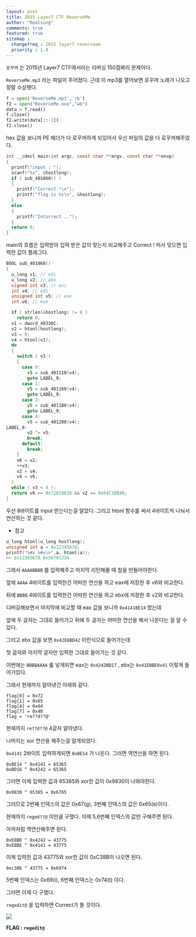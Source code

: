 ```yaml
---
layout: post
title: 2015 Layer7 CTF ReverseMe
author: "Realsung"
comments: true
featured: true
sitemap :
  changefreq : 2015 layer7 reverseme
  priority : 1.0
---
```


 `로꾸꺼` 는 2015년 Layer7 CTF에서라는 리버싱 150점짜리 문제이다.

`ReverseMe.mp3` 라는 파일이 주어졌다. 근데 이 mp3를 열어보면 로꾸꺼 노래가 나오고 정말 수상햇다. 

```python
f = open('ReverseMe.mp3','rb')
f2 = open("ReverseMe.exe","wb")
data = f.read()
f.close()
f2.write(data[::-1])
f2.close()
```

hex 값을 보니까 PE 헤더가 다 로꾸꺼하게 되있어서 우선 파일의 값을 다 로꾸꺼해주었다.

```c
int __cdecl main(int argc, const char **argv, const char **envp)
{
  printf("input : ");
  scanf("%s", &hostlong);
  if ( sub_401060() )
  {
    printf("Correct !\n");
    printf("flag is %s\n", &hostlong);
  }
  else
  {
    printf("InCorrect ..");
  }
  return 0;
}
```

main의 흐름은 입력받아 입력 받은 값이 맞는지 비교해주고 Correct ! 떠서 맞으면 입력한 값이 플래그다.

```c
BOOL sub_401060()
{
  u_long v1; // edi
  u_long v2; // ebx
  signed int v3; // esi
  int v4; // edi
  unsigned int v5; // eax
  int v6; // eax

  if ( strlen(&hostlong) != 8 )
    return 0;
  v1 = dword_40336C;
  v2 = htonl(hostlong);
  v3 = 0;
  v4 = htonl(v1);
  do
  {
    switch ( v3 )
    {
      case 0:
        v5 = sub_401110(v4);
        goto LABEL_9;
      case 1:
        v5 = sub_401160(v4);
        goto LABEL_9;
      case 2:
        v5 = sub_4011B0(v4);
        goto LABEL_9;
      case 4:
        v5 = sub_401200(v4);
LABEL_9:
        v2 ^= v5;
        break;
      default:
        break;
    }
    v6 = v2;
    ++v3;
    v2 = v4;
    v4 = v6;
  }
  while ( v3 < 4 );
  return v6 == 0x72659830 && v2 == 0x64C38B40;
}
```

우선 8바이트를 input 받는다는걸 알았다. 그리고 htonl 함수를 써서 4바이트씩 나눠서 연산하는 것 같다.

- 참고

```c
u_long htonl(u_long hostlong); 
unsigned int a = 0x12345678;
printf("%#x %#x\n",a, htonl(a));
>> 0x12345678 0x56781234
```

그래서 `AAAABBBB` 를 입력해주고 마지막 리턴해줄 때 참을 만들어야한다.

앞에 `AAAA` 4바이트를 입력한건 어떠한 연산을 하고 eax에 저장한 후 v6와 비교한다.

뒤에 `BBBB` 4바이트를 입력한건 어떠한 연산을 하고 ebx에 저장한 후 v2와 비교한다.

디버깅해보면서 마지막에 비교할 때 eax 값을 보니까 `0x4141BE14` 였는데 

앞에 두 글자는 그대로 들어가고 뒤에 두 글자는 어떠한 연산을 해서 나온다는 걸 알 수 있다.

그리고 ebx 값을 보면 `0x42E8BD42` 이런식으로 들어가는데

첫 글자와 마지막 글자만 입력한 그대로 들어가는 것 같다.

이번에는 `BBBBAAAA` 를 넣게되면 eax는 `0x4242BD17` , ebx는 `0x41EBBE0x41` 이렇게 들어가있다. 

그래서 현재까지 알아낸건 아래와 같다.

```
flag[0] = 0x72
flag[1] = 0x65
flag[4] = 0x64
flag[7] = 0x40 
flag = 're??d??@'
```

현재까지 `re??d??@` 4글자 알아냈다.

나머지는 xor 연산을 해주는걸 알게되었다.

`0x4141` 2바이트 입력하게되면 `0xBE14` 가 나온다. 그러면 역연산을 하면 된다. 

```
0xBE14 ^ 0x4141 = 65365
0xBD16 ^ 0x4242 = 65365
```

그러면 이제 입력한 값과 65365와 xor한 값이 0x9830이 나와야한다.

```
0x9830 ^ 65365 = 0x6765 
```

그러므로 2번째 인덱스의 값은 0x67(g), 3번째 인덱스의 값은 0x65(e)이다.

현재까지 `reged??@` 이만큼 구했다. 이제 5,6번째 인덱스의 값만 구해주면 된다.

아까처럼 역연산해주면 된다.

```
0xE8BD ^ 0x4242 = 43775
0xEBBE ^ 0x4141 = 43775
```

이제 입력한 값과 43775와 xor한 값이 0xC38B이 나오면 된다.

```
0xc38b ^ 43775 = 0x6974
```

5번째 인덱스는 0x69(i), 6번째 인덱스는 0x74(t) 이다.

그러면 이제 다 구했다.

`regedit@` 을 입력하면 Correct가 뜰 것이다.

![](https://user-images.githubusercontent.com/32904385/62561352-f9262d00-b8b9-11e9-839b-6b0071f92de1.png)

**FLAG : `regedit@`**